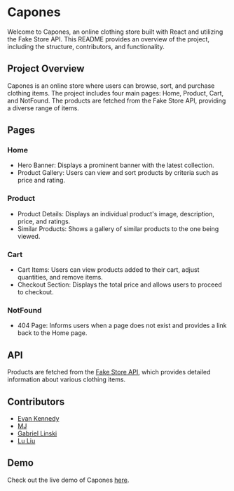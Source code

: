 # Capones
Welcome to Capones, an online clothing store built with React and utilizing the Fake Store API. This README provides an overview of the project, including the structure, contributors, and functionality.

## Project Overview
Capones is an online store where users can browse, sort, and purchase clothing items. The project includes four main pages: Home, Product, Cart, and NotFound. The products are fetched from the Fake Store API, providing a diverse range of items.

## Pages
### Home
- Hero Banner: Displays a prominent banner with the latest collection.
- Product Gallery: Users can view and sort products by criteria such as price and rating.
### Product
- Product Details: Displays an individual product's image, description, price, and ratings.
- Similar Products: Shows a gallery of similar products to the one being viewed.
### Cart
- Cart Items: Users can view products added to their cart, adjust quantities, and remove items.
- Checkout Section: Displays the total price and allows users to proceed to checkout.
### NotFound
- 404 Page: Informs users when a page does not exist and provides a link back to the Home page.

## API
Products are fetched from the [Fake Store API](https://fakestoreapi.com/), which provides detailed information about various clothing items.

## Contributors
- [Evan Kennedy](https://github.com/evanckennedy)
- [MJ](https://github.com/userclassgit)
- [Gabriel Linski](https://github.com/gl-school)
- [Lu Liu](https://github.com/LL-fullstack)

## Demo
Check out the live demo of Capones [here](https://capones.netlify.app/).